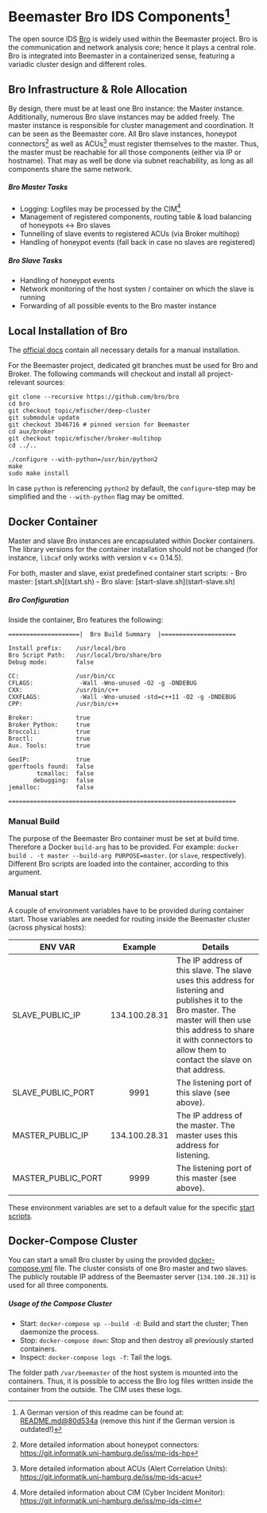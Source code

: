 # Beemaster Bro IDS Components[^0]

The open source IDS [Bro](https://www.bro.org) is widely used within the Beemaster project. Bro is the communication and network analysis core; hence it plays a central role. Bro is integrated into Beemaster in a containerized sense, featuring a variadic cluster design and different roles.

## Bro Infrastructure & Role Allocation

By design, there must be at least one Bro instance: the Master instance. Additionally, numerous Bro slave instances may be added freely. The master instance is responsible for cluster management and coordination. It can be seen as the Beemaster core. All Bro slave instances, honeypot connectors[^1] as well as ACUs[^2] must register themselves to the master. Thus, the master must be reachable for all those components (either via IP or hostname). That may as well be done via subnet reachability, as long as all components share the same network.


##### Bro Master Tasks

- Logging: Logfiles may be processed by the CIM[^3]
- Management of registered components, routing table & load balancing of honeypots <-> Bro slaves
- Tunnelling of slave events to registered ACUs (via Broker multihop)
- Handling of honeypot events (fall back in case no slaves are registered)

##### Bro Slave Tasks

- Handling of honeypot events
- Network monitoring of the host systen / container on which the slave is running
- Forwarding of all possible events to the Bro master instance


## Local Installation of Bro

The [official docs](https://www.bro.org/development/projects/deep-cluster.html) contain all necessary details for a manual installation.

For the Beemaster project, dedicated git branches must be used for Bro and Broker. The following commands will checkout and install all project-relevant sources:

~~~~
git clone --recursive https://github.com/bro/bro
cd bro
git checkout topic/mfischer/deep-cluster
git submodule update
git checkout 3b46716 # pinned version for Beemaster
cd aux/broker
git checkout topic/mfischer/broker-multihop
cd ../..

./configure --with-python=/usr/bin/python2
make
sudo make install
~~~~

In case ```python``` is referencing ```python2``` by default, the `configure`-step may be simplified and the ```--with-python``` flag may be omitted.


## Docker Container

Master and slave Bro instances are encapsulated within Docker containers. The library versions for the container installation should not be changed (for instance, `libcaf` only works with version v <= 0.14.5).

<a name="start_scripts" />
For both, master and slave, exist predefined container start scripts:
- Bro master: [start.sh](start.sh)
- Bro slave: [start-slave.sh](start-slave.sh)

##### Bro Configuration

Inside the container, Bro features the following:

~~~~
====================|  Bro Build Summary  |=====================

Install prefix:    /usr/local/bro
Bro Script Path:   /usr/local/bro/share/bro
Debug mode:        false

CC:                /usr/bin/cc
CFLAGS:             -Wall -Wno-unused -O2 -g -DNDEBUG
CXX:               /usr/bin/c++
CXXFLAGS:           -Wall -Wno-unused -std=c++11 -O2 -g -DNDEBUG
CPP:               /usr/bin/c++

Broker:            true
Broker Python:     true
Broccoli:          true
Broctl:            true
Aux. Tools:        true

GeoIP:             true
gperftools found:  false
        tcmalloc:  false
       debugging:  false
jemalloc:          false

================================================================
~~~~

### Manual Build

The purpose of the Beemaster Bro container must be set at build time. Therefore a Docker `build-arg` has to be provided. For example: `docker build . -t master --build-arg PURPOSE=master`. (or `slave`, respectively). Different Bro scripts are loaded into the container, according to this argument.


### Manual start

A couple of environment variables have to be provided during container start. Those variables are needed for routing inside the Beemaster cluster (across physical hosts):

| ENV VAR            | Example       | Details
| ------------------ |:-------------:| -------
| SLAVE_PUBLIC_IP    | 134.100.28.31 | The IP address of this slave. The slave uses this address for listening and publishes it to the Bro master. The master will then use this address to share it with connectors to allow them to contact the slave on that address.
| SLAVE_PUBLIC_PORT  | 9991          | The listening port of this slave (see above).
| MASTER_PUBLIC_IP   | 134.100.28.31 | The IP address of the master. The master uses this address for listening.
| MASTER_PUBLIC_PORT | 9999          | The listening port of this master (see above).


These environment variables are set to a default value for the specific [start scripts](#start_scripts).


## Docker-Compose Cluster

You can start a small Bro cluster by using the provided [docker-compose.yml](docker-compose.yml) file. The cluster consists of one Bro master and two slaves. The publicly routable IP address of the Beemaster server (`134.100.28.31`) is used for all three components.

##### Usage of the Compose Cluster

- Start: `docker-compose up --build -d`: Build and start the cluster; Then daemonize the process.
- Stop: `docker-compose down`: Stop and then destroy all previously started containers.
- Inspect: `docker-compose logs -f`: Tail the logs.

The folder path `/var/beemaster` of the host system is mounted into the containers. Thus, it is possible to access the Bro log files written inside the container from the outside. The CIM uses these logs.

[^0]: A German version of this readme can be found at: [README.md@80d534a](https://git.informatik.uni-hamburg.de/iss/mp-ids-bro/blob/80d534af23cb2753574e35bc10af91a32a8f0275/README.md) (remove this hint if the German version is outdated!)
[^1]: More detailed information about honeypot connectors: https://git.informatik.uni-hamburg.de/iss/mp-ids-hp
[^2]: More detailed information about ACUs (Alert Correlation Units): https://git.informatik.uni-hamburg.de/iss/mp-ids-acu
[^3]: More detailed information about CIM (Cyber Incident Monitor): https://git.informatik.uni-hamburg.de/iss/mp-ids-cim